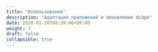 ```yaml
---
title: "Использование"
description: "Адаптация приложений и обновление dcape"
date: 2020-01-28T00:39:06+09:00
weight: 7
draft: false
collapsible: true
---
```


